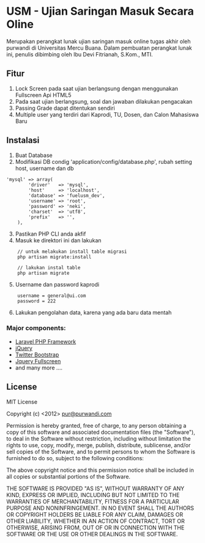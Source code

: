 # USM - Ujian Saringan Masuk Secara Oline

Merupakan perangkat lunak ujian saringan masuk online tugas akhir oleh purwandi di Universitas Mercu Buana.
Dalam pembuatan perangkat lunak ini, penulis dibimbing oleh Ibu Devi Fitrianah, S.Kom., MTI.

## Fitur

1. Lock Screen pada saat ujian berlangsung dengan menggunakan Fullscreen Api HTML5
2. Pada saat ujian berlangsung, soal dan jawaban dilakukan pengacakan
3. Passing Grade dapat ditentukan sendiri
4. Multiple user yang terdiri dari Kaprodi, TU, Dosen, dan Calon Mahasiswa Baru

## Instalasi

1. Buat Database
2. Modifikasi DB condig 'application/config/database.php', rubah setting host, username dan db

```
'mysql' => array(
		'driver'   => 'mysql',
		'host'     => 'localhost',
		'database' => 'fuelusm_dev',
		'username' => 'root',
		'password' => 'neki',
		'charset'  => 'utf8',
		'prefix'   => '',
	),
```

3. Pastikan PHP CLI anda akfif
4. Masuk ke direktori ini dan lakukan

```	
	// untuk melakukan install table migrasi
	php artisan migrate:install

	// lakukan instal table
	php artisan migrate
```

5. Username dan password kaprodi

```
	username = general@ui.com
	password = 222
```

6. Lakukan pengolahan data, karena yang ada baru data mentah

### Major components:

* [Laravel PHP Framework](http://www.laravel.com/)
* [jQuery](http://jquery.com)
* [Twitter Bootstrap](http://twitter.github.com/bootstrap/)
* [Jquery Fullscreen](https://github.com/martinaglv/jQuery-FullScreen)
* and many more ....

## License

MIT License

Copyright (c) <2012> <Purwandi> <pur@purwandi.com>

Permission is hereby granted, free of charge, to any person obtaining a copy of
this software and associated documentation files (the "Software"), to deal in
the Software without restriction, including without limitation the rights to
use, copy, modify, merge, publish, distribute, sublicense, and/or sell copies of
the Software, and to permit persons to whom the Software is furnished to do so,
subject to the following conditions:

The above copyright notice and this permission notice shall be included in all
copies or substantial portions of the Software.

THE SOFTWARE IS PROVIDED "AS IS", WITHOUT WARRANTY OF ANY KIND, EXPRESS OR
IMPLIED, INCLUDING BUT NOT LIMITED TO THE WARRANTIES OF MERCHANTABILITY, FITNESS
FOR A PARTICULAR PURPOSE AND NONINFRINGEMENT. IN NO EVENT SHALL THE AUTHORS OR
COPYRIGHT HOLDERS BE LIABLE FOR ANY CLAIM, DAMAGES OR OTHER LIABILITY, WHETHER
IN AN ACTION OF CONTRACT, TORT OR OTHERWISE, ARISING FROM, OUT OF OR IN
CONNECTION WITH THE SOFTWARE OR THE USE OR OTHER DEALINGS IN THE SOFTWARE.